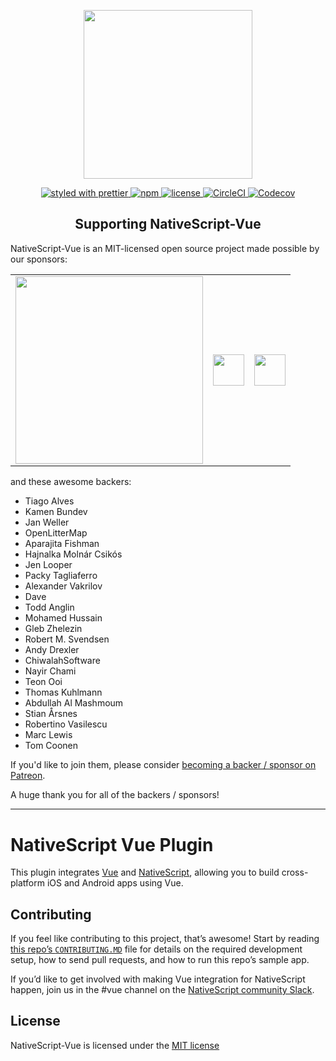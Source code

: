 <p align="center">
    <a href="https://nativescript-vue.org">
        <img src="https://art.nativescript-vue.org/NativeScript-Vue.svg" width="270">
    </a>
</p>

<p align="center">
    <a href="https://github.com/prettier/prettier">
       <img src="https://img.shields.io/badge/styled_with-prettier-ff69b4.svg" alt="styled with prettier">
    </a>
    <a href="https://www.npmjs.com/package/nativescript-vue">
       <img src="https://img.shields.io/npm/v/nativescript-vue.svg" alt="npm">
    </a>
    <a href="https://github.com/nativescript-vue/nativescript-vue/blob/master/LICENSE">
       <img src="https://img.shields.io/github/license/nativescript-vue/nativescript-vue.svg" alt="license">
    </a>
    <a href="https://circleci.com/gh/nativescript-vue/nativescript-vue/tree/master">
       <img src="https://img.shields.io/circleci/project/github/nativescript-vue/nativescript-vue.svg" alt="CircleCI">
    </a>
    <a href="https://codecov.io/gh/nativescript-vue/nativescript-vue">
       <img src="https://img.shields.io/codecov/c/github/nativescript-vue/nativescript-vue.svg" alt="Codecov">
    </a>
</p>

<h2 align="center">Supporting NativeScript-Vue</h2>

NativeScript-Vue is an MIT-licensed open source project made possible by our sponsors:

<!--sponsors-->
<table>
  <tbody>
    <tr>
      <td align="center" valign="middle">
        <a href="https://www.privateinternetaccess.com/?source=nativescript-vue-github" target="_blank">
          <img width="300px" src="https://art.nativescript-vue.org/sponsors/pia.png">
        </a>
      </td>
      <td align="center" valign="middle">
        <a href="https://kiwiirc.com/?source=nativescript-vue-github" target="_blank">
          <img height="50px" src="https://art.nativescript-vue.org/sponsors/kiwiirc.png?v=1">
        </a>
      </td>
      <td align="center" valign="middle">
        <a href="https://www.progress.com/?source=nativescript-vue-github" target="_blank">
          <img height="50px" src="https://art.nativescript-vue.org/sponsors/progress.png">
        </a>
      </td>
    </tr><tr></tr>
  </tbody>
</table>
<!--/sponsors-->

and these awesome backers:

- Tiago Alves
- Kamen Bundev
- Jan Weller
- OpenLitterMap
- Aparajita Fishman
- Hajnalka Molnár Csikós
- Jen Looper
- Packy Tagliaferro
- Alexander Vakrilov
- Dave
- Todd Anglin
- Mohamed Hussain
- Gleb Zhelezin
- Robert M. Svendsen
- Andy Drexler
- ChiwalahSoftware
- Nayir Chami
- Teon Ooi
- Thomas Kuhlmann
- Abdullah Al Mashmoum
- Stian Årsnes
- Robertino Vasilescu
- Marc Lewis
- Tom Coonen

If you'd like to join them, please consider [becoming a backer / sponsor on Patreon](https://www.patreon.com/rigor789).

A huge thank you for all of the backers / sponsors!

---

# NativeScript Vue Plugin

This plugin integrates [Vue](https://vuejs.org/) and [NativeScript](https://www.nativescript.org/), allowing you to build cross-platform iOS and Android apps using Vue.

## Contributing

If you feel like contributing to this project, that’s awesome! Start by reading [this repo’s `CONTRIBUTING.MD`](https://github.com/rigor789/nativescript-vue/blob/master/CONTRIBUTING.md) file for details on the required development setup, how to send pull requests, and how to run this repo’s sample app.

If you’d like to get involved with making Vue integration for NativeScript happen, join us in the #vue channel on the [NativeScript community Slack](http://tinyurl.com/nativescriptSlack). 

## License

NativeScript-Vue is licensed under the [MIT license](https://github.com/rigor789/nativescript-vue/blob/master/LICENSE)

